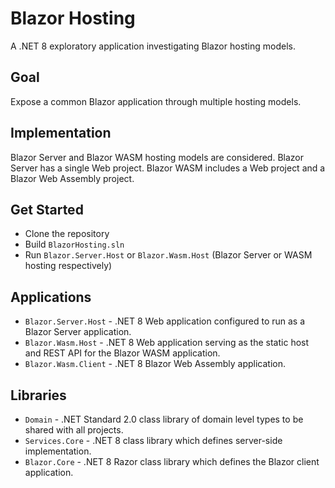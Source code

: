 # Blazor Hosting
A .NET 8 exploratory application investigating Blazor hosting models.

## Goal 
Expose a common Blazor application through multiple hosting models.

## Implementation
Blazor Server and Blazor WASM hosting models are considered. Blazor Server has a single Web project. Blazor WASM includes a Web project and a Blazor Web Assembly project.

## Get Started
* Clone the repository
* Build `BlazorHosting.sln`
* Run `Blazor.Server.Host` or `Blazor.Wasm.Host` (Blazor Server or WASM hosting respectively)

## Applications
* `Blazor.Server.Host` - .NET 8 Web application configured to run as a Blazor Server application.
* `Blazor.Wasm.Host` - .NET 8 Web application serving as the static host and REST API for the Blazor WASM application.
* `Blazor.Wasm.Client` - .NET 8 Blazor Web Assembly application.

## Libraries
* `Domain` - .NET Standard 2.0 class library of domain level types to be shared with all projects.
* `Services.Core` - .NET 8 class library which defines server-side implementation.
* `Blazor.Core` - .NET 8 Razor class library which defines the Blazor client application.
